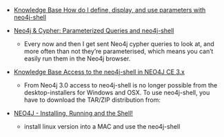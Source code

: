  - [Knowledge Base How do I define, display, and use parameters with neo4j-shell](https://neo4j.com/developer/kb/how-do-i-define-display-use-parameters-with-neo4j-shell/)
 - [Neo4j & Cypher: Parameterized Queries and neo4j-shell](https://dzone.com/articles/neo4j-cypher)
    - Every now and then I get sent Neo4j cypher queries to look at, and more often than not they’re parameterised, which means you can’t easily run them in the Neo4j browser.
 - [Knowledge Base Access to the neo4j-shell in NEO4J CE 3.x](https://neo4j.com/developer/kb/using-neo4j-shell-neo4j-ce-3x/)
    - From Neo4j 3.0 access to neo4j-shell is no longer possible from the desktop-installers for Windows and OSX. To use neo4j-shell, you have to download the TAR/ZIP distribution from:
    
 - [NEO4J - Installing, Running and the Shell!](http://technoracle.blogspot.hk/2012/04/neo4j-installing-running-and-shell.html)
    - install linux version into a MAC and use the neo4j-shell